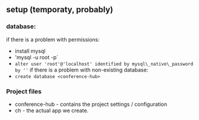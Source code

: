 ## setup (temporaty, probably)
### database:
if there is a problem with permissions:
 - install mysql
 - 'mysql -u root -p`
 - `alter user 'root'@'localhost' identified by mysql\_native\_password by ''`
if there is a problem with non-existing database:
 - `create database <conference-hub>`

### Project files
 - conference-hub - contains the project settings / configuration
 - ch - the actual app we create.
